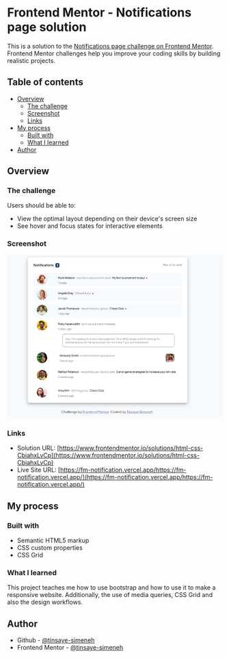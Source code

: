 # Frontend Mentor - Notifications page solution

This is a solution to the [Notifications page challenge on Frontend Mentor](https://www.frontendmentor.io/challenges/notifications-page-DqK5QAmKbC). Frontend Mentor challenges help you improve your coding skills by building realistic projects. 
## Table of contents

- [Overview](#overview)
  - [The challenge](#the-challenge)
  - [Screenshot](#screenshot)
  - [Links](#links)
- [My process](#my-process)
  - [Built with](#built-with)
  - [What I learned](#what-i-learned)
- [Author](#author)

## Overview

### The challenge

Users should be able to:

- View the optimal layout depending on their device's screen size
- See hover and focus states for interactive elements

### Screenshot

![](./screenshot.png)
### Links

- Solution URL: [https://www.frontendmentor.io/solutions/html-css-CbiahxLvCp](https://www.frontendmentor.io/solutions/html-css-CbiahxLvCp)
- Live Site URL: [https://fm-notification.vercel.app/https://fm-notification.vercel.app/](https://fm-notification.vercel.app/https://fm-notification.vercel.app/)

## My process

### Built with

- Semantic HTML5 markup
- CSS custom properties
- CSS Grid

### What I learned

This project teaches me how to use bootstrap and how to use it to make a responsive website.
Additionally, the use of media queries, CSS Grid and also the design workflows.
## Author

- Github - [@tinsaye-simeneh](https://github.com/tinsaye-simeneh)
- Frontend Mentor - [@tinsaye-simeneh](https://www.frontendmentor.io/profile/tinsaye-simeneh)

